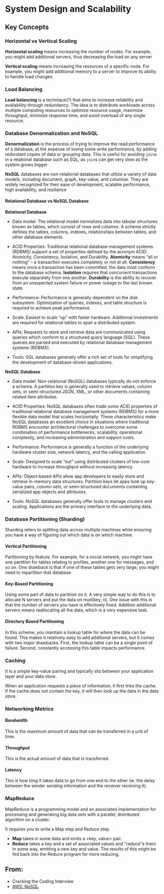 # System Design and Scalability

## Key Concepts

### Horizontal vs Vertical Scaling
**Horizontal scaling** means increasing the number of nodes. For example, you might add additional servers, thus decreasing the load on any server

**Vertical scaling** means increasing the resources of a specific node. For example, you might add additional memory to a server to improve its ability to handle load changes. 

### Load Balancing
**Load balancing** is a technique(?) that aims to increase reliability and availability through redundancy. The idea is to distribute workloads across multiple computing resources to optimize resource usage, maximize throughput, minimize response time, and avoid overload of any single resource. 

### Database Denormalization and NoSQL
**Denormalization** is the process of trying to improve the read performance of a database, at the expense of losing some write performance, by adding redundant copies of data or grouping data. This is useful for avoiding `join`s in a relational database such as SQL, as `join`s can get very slow as the system grows bigger.

**NoSQL** databases are non-relational databases that utilize a variety of data models, including document, graph, key-value, and columnar. They are widely recognized for their ease of development, scalable performance, high availability, and resilience

#### Relational Database vs NoSQL Database
**Relational Database**
- Data model: The relational model normalizes data into tabular structures known as tables, which consist of rows and columns. A schema strictly defines the tables, columns, indexes, relationships between tables, and other database elements.

- ACID Properties: Traditional relational database management systems (RDBMS) support a set of properties defined by the acronym ACID: Atomicity, Consistency, Isolation, and Durability. **Atomicity** means “all or nothing” – a transaction executes completely or not at all. **Consistency** means once a transaction has been committed, the data must conform to the database schema. **Isolation** requires that concurrent transactions execute separately from one another. **Durability** is the ability to recover from an unexpected system failure or power outage to the last known state.

- Performance: Performance is generally dependent on the disk subsystem. Optimization of queries, indexes, and table structure is required to achieve peak performance.

- Scale: Easiest to scale “up” with faster hardware.  Additional investments are required for relational tables to span a distributed system.

- APIs: Requests to store and retrieve data are communicated using queries which conform to a structured query language (SQL). These queries are parsed and executed by relational database management systems (RDBMS).

- Tools: SQL databases generally offer a rich set of tools for simplifying the development of database-driven applications.

**NoSQL Database**
- Data model: Non-relational (NoSQL) databases typically do not enforce a schema. A partition key is generally used to retrieve values, column sets, or semi-structured JSON, XML, or other documents containing related item attributes.

- ACID Properties: NoSQL databases often trade some ACID properties of traditional relational database management systems (RDBMS) for a more flexible data model that scales horizontally. These characteristics make NoSQL databases an excellent choice in situations where traditional RDBMS encounter architectural challenges to overcome some combination of performance bottlenecks, scalability, operational complexity, and increasing administration and support costs.

- Performance: Performance is generally a function of the underlying hardware cluster size, network latency, and the calling application.

- Scale: 	Designed to scale “out” using distributed clusters of low-cost hardware to increase throughput without increasing latency.

- APIs: Object-based APIs allow app developers to easily store and retrieve in-memory data structures. Partition keys let apps look up key-value pairs, column sets, or semi-structured documents containing serialized app objects and attributes.

- Tools: NoSQL databases generally offer tools to manage clusters and scaling. Applications are the primary interface to the underlying data.

### Database Partitioning (Sharding)
Sharding refers to splitting data across multiple machines while ensuring you have a way of figuring out which data is on which machine.

#### Vertical Partitioning
Partitioning by feature. For example, for a social network, you might have one partition for tables relating to profiles, another one for messages, and so on. One drawback is that if one of these tables gets very large, you might need to repartition that database

#### Key-Based Partitioning
Using some part of data to partition on it. A very simple way to do this is to allocate N servers and put the data on mod(key, n). One issue with this is that the number of servers you have is effectively fixed. Addition additional servers means reallocating all the data, which is a very expensive task.

#### Directory Based Partitioning
In this scheme, you maintain a lookup table for where the data can be found. This makes it relatively easy to add additional servers, but it comes with two major drawbacks. First, the lookup table can be a single point of failure. Second, constantly accessing this table impacts performance. 

### Caching
It is a simple key-value pairing and typically sits between your application layer and your data store. 

When an application requests a piece of information, it first tries the cache. If the cache does not contain the key, it will then look up the data in the data store. 

### Networking Metrics

#### Bandwidth
This is the maximum amount of data that can be transferred in a unit of time.

#### Throughput
This is the actual amount of data that is transferred.

#### Latency
This is how long it takes data to go from one end to the other (ie. the delay between the sender sending information and the receiver receiving it).

### MapReduce
MapReduce is a programming model and an associated implementation for processing and generating big data sets with a parallel, distributed algorithm on a cluster. 

It requires you to write a Map step and Reduce step. 
- **Map** takes in some data and emits a <key, value> pair.
- **Reduce** takes a key and a set of associated values and "reduce"s them in some way, emitting a new key and value. The results of this might be fed back into the Reduce program for more reducing.

## From:
- Cracking the Coding Interview
- [AWS: NoSQL](https://aws.amazon.com/nosql/)